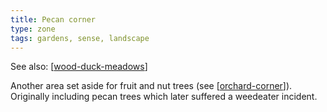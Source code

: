 ```yaml
---
title: Pecan corner
type: zone
tags: gardens, sense, landscape
---
```


See also: [[wood-duck-meadows]]

Another area set aside for fruit and nut trees (see [[orchard-corner]]). Originally including pecan trees which later suffered a weedeater incident.

[//begin]: # "Autogenerated link references for markdown compatibility"
[wood-duck-meadows]: wood-duck-meadows "Wood duck meadows"
[orchard-corner]: orchard-corner "The Orchard (Orchard corner)"
[//end]: # "Autogenerated link references"